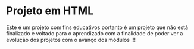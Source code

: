 <h1>Projeto em HTML</h1>

Este é um projeto com fins educativos portanto é um projeto que não está finalizado e voltado para o aprendizado com a finalidade de poder ver a evolução dos projetos com o avanço dos módulos !!!
